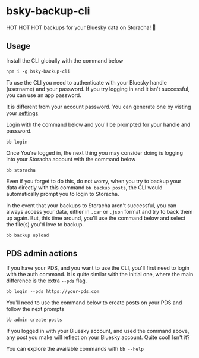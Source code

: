 # bsky-backup-cli

HOT HOT HOT backups for your Bluesky data on Storacha! 🐔

## Usage

Install the CLI globally with the command below

```shell
npm i -g bsky-backup-cli
```

To use the CLI you need to authenticate with your Bluesky handle (username) and your password. If you try logging in and it isn't successful, you can use an app password.

It is different from your account password. You can generate one by visting your [settings](https://bsky.app/settings/app-passwords)

Login with the command below and you'll be prompted for your handle and password.

```shell
bb login
```

Once You're logged in, the next thing you may consider doing is logging into your Storacha account with the command below

```shell
bb storacha
```

Even if you forget to do this, do not worry, when you try to backup your data directly with this command `bb backup posts`, the CLI would automatically prompt you to login to Storacha.

In the event that your backups to Storacha aren't successful, you can always access your data, either in `.car` or `.json` format and try to back them up again. But, this time around, you'll use the command below and select the file(s) you'd love to backup.

```shell
bb backup upload
```

## PDS admin actions

If you have your PDS, and you want to use the CLI, you'll first need to login with the auth command. It is quite similar with the initial one, where the main difference is the extra `--pds` flag.

```shell
bb login --pds https://your-pds.com
```

You'll need to use the command below to create posts on your PDS and follow the next prompts
```shell
bb admin create-posts
```

If you logged in with your Bluesky account, and used the command above, any post you make will reflect on your Bluesky account. Quite cool! Isn't it?

You can explore the available commands with `bb --help`
